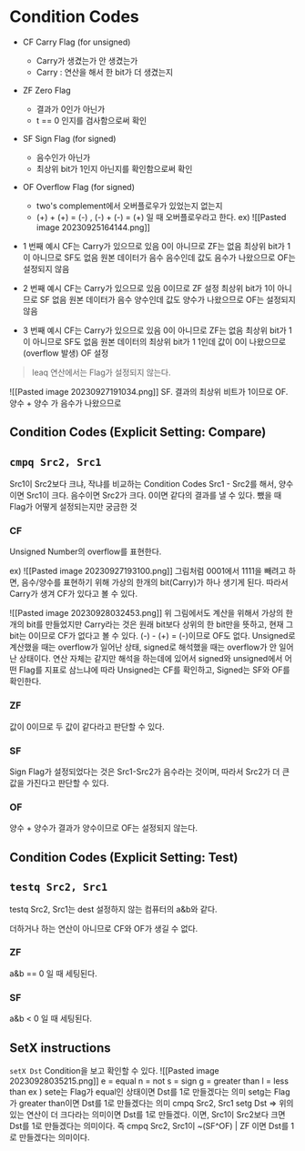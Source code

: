 # Condition Codes
- CF Carry Flag (for unsigned) 
	- Carry가 생겼는가 안 생겼는가
	- Carry : 연산을 해서 한 bit가 더 생겼는지
- ZF Zero Flag
	- 결과가 0인가 아닌가
	- t == 0 인지를 검사함으로써 확인
- SF Sign Flag (for signed)
	- 음수인가 아닌가
	- 최상위 bit가 1인지 아닌지를 확인함으로써 확인
- OF Overflow Flag (for signed)
	- two's complement에서 오버플로우가 있었는지 없는지
	- (+) \+ (+) = (-) , (-) \+ (-) = (+) 일 때 오버플로우라고 한다.
ex)
![[Pasted image 20230925164144.png]]
- 1 번째 예시
CF는 Carry가 있으므로 있음
0이 아니므로 ZF는 없음
최상위 bit가 1이 아니므로 SF도 없음
원본 데이터가 음수 음수인데 값도 음수가 나왔으므로 OF는 설정되지 않음

- 2 번째 예시
CF는 Carry가 있으므로 있음
0이므로 ZF 설정
최상위 bit가 1이 아니므로 SF 없음
원본 데이터가 음수 양수인데 값도 양수가 나왔으므로 OF는 설정되지 않음

- 3 번째 예시
CF는 Carry가 있으므로 있음
0이 아니므로 ZF는 없음
최상위 bit가 1이 아니므로 SF도 없음
원본 데이터의 최상위 bit가 1 1인데 값이 0이 나왔으므로(overflow 발생) OF 설정

> leaq 연산에서는 Flag가 설정되지 않는다.

![[Pasted image 20230927191034.png]]
SF. 결과의 최상위 비트가 1이므로
OF. 양수 + 양수 가 음수가 나왔으므로


## Condition Codes (Explicit Setting: Compare)
## `cmpq Src2, Src1`
Src1이 Src2보다 크냐, 작냐를 비교하는 Condition Codes
Src1 - Src2를 해서,
양수이면 Src1이 크다.
음수이면 Src2가 크다.
0이면 같다의 결과를 낼 수 있다.
뺐을 때 Flag가 어떻게 설정되는지만 궁금한 것

### CF
Unsigned Number의 overflow를 표현한다.

ex)
![[Pasted image 20230927193100.png]]
그림처럼 0001에서 1111을 빼려고 하면, 음수/양수를 표현하기 위해 가상의 한개의 bit(Carry)가 하나 생기게 된다. 따라서 Carry가 생겨 CF가 있다고 볼 수 있다.

![[Pasted image 20230928032453.png]]
위 그림에서도 계산을 위해서 가상의 한개의 bit를 만들었지만 Carry라는 것은 원래 bit보다 상위의 한 bit만을 뜻하고, 현재 그 bit는 0이므로 CF가 없다고 볼 수 있다.
(-) - (+) = (-)이므로 OF도 없다.
Unsigned로 계산했을 때는 overflow가 일어난 상태, signed로 해석했을 때는 overflow가 안 일어난 상태이다. 연산 자체는 같지만 해석을 하는데에 있어서 signed와 unsigned에서 어떤 Flag를 지표로 삼느냐에 따라 Unsigned는 CF를 확인하고, Signed는 SF와 OF를 확인한다.
### ZF
값이 0이므로 두 값이 같다라고 판단할 수 있다.
### SF
Sign Flag가 설정되었다는 것은 Src1-Src2가 음수라는 것이며, 따라서 Src2가 더 큰 값을 가진다고 판단할 수 있다.
### OF
양수 + 양수가 결과가 양수이므로 OF는 설정되지 않는다.

## Condition Codes (Explicit Setting: Test)
## `testq Src2, Src1`
testq Src2, Src1는 dest 설정하지 않는 컴퓨터의 a&b와 같다.

더하거나 하는 연산이 아니므로 CF와 OF가 생길 수 없다.

### ZF
a&b == 0 일 때 세팅된다.
### SF
a&b < 0 일 때 세팅된다.

## SetX instructions
`setX Dst`
Condition을 보고 확인할 수 있다.
![[Pasted image 20230928035215.png]]
e = equal
n = not
s = sign
g = greater than
l = less than
ex ) 
sete는 Flag가 equal인 상태이면 Dst를 1로 만들겠다는 의미
setg는 Flag가 greater than이면 Dst를 1로 만들겠다는 의미 
cmpq Src2, Src1
setg Dst => 위의 있는 연산이 더 크다라는 의미이면 Dst를 1로 만들겠다.
이면, Src1이 Src2보다 크면 Dst를 1로 만들겠다는 의미이다.
즉 cmpq Src2, Src1이 ~(SF^OF) | ZF 이면 Dst를 1로 만들겠다는 의미이다.